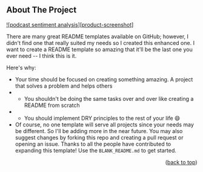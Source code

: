 
<!-- ABOUT THE PROJECT -->
## About The Project

[![podcast sentiment analysis][product-screenshot]](https://example.com)

There are many great README templates available on GitHub; however, I didn't find one that really suited my needs so I created this enhanced one. I want to create a README template so amazing that it'll be the last one you ever need -- I think this is it.

Here's why:
* Your time should be focused on creating something amazing. A project that solves a problem and helps others
* * You shouldn't be doing the same tasks over and over like creating a README from scratch
* * You should implement DRY principles to the rest of your life :smile:
* Of course, no one template will serve all projects since your needs may be different. So I'll be adding more in the near future. You may also suggest changes by forking this repo and creating a pull request or opening an issue. Thanks to all the people have contributed to expanding this template!
Use the `BLANK_README.md` to get started.

<p align="right">(<a href="#readme-top">back to top</a>)</p>
